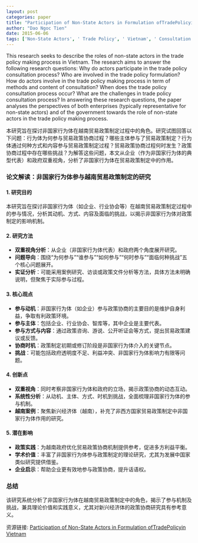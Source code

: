 ```yaml
---
layout: post
categories: paper
title: "Participation of Non-State Actors in Formulation ofTradePolicyin Vietnam"
author: "Dao Ngoc Tien"
date: 2015-06-06
tags: ['Non-State Actors', ' Trade Policy', ' Vietnam', ' Consultation']
---
```


This research seeks to describe the roles of non-state actors in the trade policy making process in Vietnam. The research aims to answer the following research questions: Why do actors participate in the trade policy consultation process? Who are involved in the trade policy formulation? How do actors involve in the trade policy making process in term of methods and content of consultation? When does the trade policy consultation process occur? What are the challenges in trade policy consultation process? In answering these research questions, the paper analyses the perspectives of both enterprises (typically representative for non-state actors) and of the government towards the role of non-state actors in the trade policy making process.

本研究旨在探讨非国家行为体在越南贸易政策制定过程中的角色。研究试图回答以下问题：行为体为何参与贸易政策协商过程？哪些主体参与了贸易政策制定？行为体通过何种方式和内容参与贸易政策制定过程？贸易政策协商过程何时发生？政策协商过程中存在哪些挑战？为解答这些问题，本文从企业（作为非国家行为体的典型代表）和政府双重视角，分析了非国家行为体在贸易政策制定中的作用。

### **论文解读：非国家行为体参与越南贸易政策制定的研究**  

#### **1. 研究目的**  
本研究旨在探讨非国家行为体（如企业、行业协会等）在越南贸易政策制定过程中的参与情况，分析其动机、方式、内容及面临的挑战，以揭示非国家行为体对政策制定的影响机制。  

#### **2. 研究方法**  
- **双重视角分析**：从企业（非国家行为体代表）和政府两个角度展开研究。  
- **问题导向**：围绕“为何参与”“谁参与”“如何参与”“何时参与”“面临何种挑战”五个核心问题展开。  
- **实证分析**：可能采用案例研究、访谈或政策文件分析等方法，具体方法未明确说明，但聚焦于实际参与过程。  

#### **3. 核心观点**  
- **参与动机**：非国家行为体（如企业）参与政策协商的主要目的是维护自身利益，争取有利政策环境。  
- **参与主体**：包括企业、行业协会、智库等，其中企业是主要代表。  
- **参与方式与内容**：通过政策咨询、游说、公开听证会等方式，提出贸易政策建议或反馈。  
- **协商时机**：政策制定初期或修订阶段是非国家行为体介入的关键节点。  
- **挑战**：可能包括政府透明度不足、利益冲突、非国家行为体影响力有限等问题。  

#### **4. 创新点**  
- **双重视角**：同时考察非国家行为体和政府的立场，揭示政策协商的动态互动。  
- **系统性分析**：从动机、主体、方式、时机到挑战，全面梳理非国家行为体的参与机制。  
- **越南案例**：聚焦新兴经济体（越南），补充了非西方国家贸易政策制定中非国家行为体作用的研究。  

#### **5. 潜在影响**  
- **政策实践**：为越南政府优化贸易政策协商机制提供参考，促进多方利益平衡。  
- **学术价值**：丰富了非国家行为体参与政策制定的理论研究，尤其为发展中国家类似研究提供借鉴。  
- **企业启示**：帮助企业更有效地参与政策协商，提升话语权。  

### **总结**  
该研究系统分析了非国家行为体在越南贸易政策制定中的角色，揭示了参与机制及挑战，兼具理论价值和实践意义，尤其对新兴经济体的政策协商研究具有参考意义。

资源链接: [Participation of Non-State Actors in Formulation ofTradePolicyin Vietnam](https://papers.ssrn.com/sol3/papers.cfm?abstract_id=2608366)
